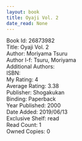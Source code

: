 ```yaml
---
layout: book
title: Oyaji Vol. 2
date_read: None
---
```


Book Id: 26873982<br />
Title: Oyaji Vol. 2<br />
Author: Moriyama Tsuru<br />
Author l-f: Tsuru, Moriyama<br />
Additional Authors: <br />
ISBN: <br />
My Rating: 4<br />
Average Rating: 3.38<br />
Publisher: Shogakukan<br />
Binding: Paperback<br />
Year Published: 2000<br />
Date Added: 2019/06/13<br />
Exclusive Shelf: read<br />
Read Count: 1<br />
Owned Copies: 0<br />

